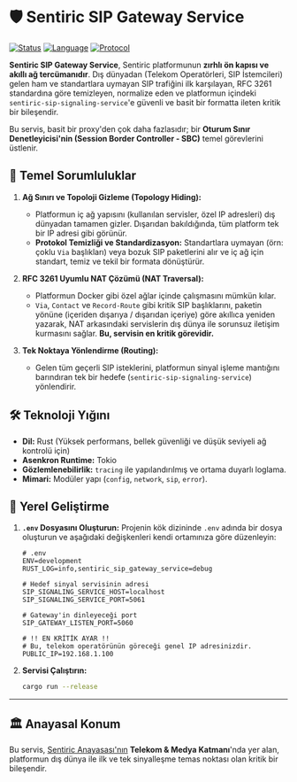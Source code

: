 # 🛡️ Sentiric SIP Gateway Service

[![Status](https://img.shields.io/badge/status-active-success.svg)]()
[![Language](https://img.shields.io/badge/language-Rust-orange.svg)]()
[![Protocol](https://img.shields.io/badge/protocol-SIP_(UDP)-green.svg)]()

**Sentiric SIP Gateway Service**, Sentiric platformunun **zırhlı ön kapısı ve akıllı ağ tercümanıdır**. Dış dünyadan (Telekom Operatörleri, SIP İstemcileri) gelen ham ve standartlara uymayan SIP trafiğini ilk karşılayan, RFC 3261 standardına göre temizleyen, normalize eden ve platformun içindeki `sentiric-sip-signaling-service`'e güvenli ve basit bir formatta ileten kritik bir bileşendir.

Bu servis, basit bir proxy'den çok daha fazlasıdır; bir **Oturum Sınır Denetleyicisi'nin (Session Border Controller - SBC)** temel görevlerini üstlenir.

## 🎯 Temel Sorumluluklar

1.  **Ağ Sınırı ve Topoloji Gizleme (Topology Hiding):**
    *   Platformun iç ağ yapısını (kullanılan servisler, özel IP adresleri) dış dünyadan tamamen gizler. Dışarıdan bakıldığında, tüm platform tek bir IP adresi gibi görünür.
    *   **Protokol Temizliği ve Standardizasyon:** Standartlara uymayan (örn: çoklu `Via` başlıkları) veya bozuk SIP paketlerini alır ve iç ağ için standart, temiz ve tekil bir formata dönüştürür.

2.  **RFC 3261 Uyumlu NAT Çözümü (NAT Traversal):**
    *   Platformun Docker gibi özel ağlar içinde çalışmasını mümkün kılar.
    *   `Via`, `Contact` ve `Record-Route` gibi kritik SIP başlıklarını, paketin yönüne (içeriden dışarıya / dışarıdan içeriye) göre akıllıca yeniden yazarak, NAT arkasındaki servislerin dış dünya ile sorunsuz iletişim kurmasını sağlar. **Bu, servisin en kritik görevidir.**

3.  **Tek Noktaya Yönlendirme (Routing):**
    *   Gelen tüm geçerli SIP isteklerini, platformun sinyal işleme mantığını barındıran tek bir hedefe (`sentiric-sip-signaling-service`) yönlendirir.

## 🛠️ Teknoloji Yığını

*   **Dil:** Rust (Yüksek performans, bellek güvenliği ve düşük seviyeli ağ kontrolü için)
*   **Asenkron Runtime:** Tokio
*   **Gözlemlenebilirlik:** `tracing` ile yapılandırılmış ve ortama duyarlı loglama.
*   **Mimari:** Modüler yapı (`config`, `network`, `sip`, `error`).

## 🚀 Yerel Geliştirme

1.  **`.env` Dosyasını Oluşturun:** Projenin kök dizininde `.env` adında bir dosya oluşturun ve aşağıdaki değişkenleri kendi ortamınıza göre düzenleyin:
    ```env
    # .env
    ENV=development
    RUST_LOG=info,sentiric_sip_gateway_service=debug

    # Hedef sinyal servisinin adresi
    SIP_SIGNALING_SERVICE_HOST=localhost
    SIP_SIGNALING_SERVICE_PORT=5061

    # Gateway'in dinleyeceği port
    SIP_GATEWAY_LISTEN_PORT=5060
    
    # !! EN KRİTİK AYAR !!
    # Bu, telekom operatörünün göreceği genel IP adresinizdir.
    PUBLIC_IP=192.168.1.100 
    ```

2.  **Servisi Çalıştırın:**
    ```bash
    cargo run --release
    ```
---
## 🏛️ Anayasal Konum

Bu servis, [Sentiric Anayasası'nın](https://github.com/sentiric/sentiric-governance) **Telekom & Medya Katmanı**'nda yer alan, platformun dış dünya ile ilk ve tek sinyalleşme temas noktası olan kritik bir bileşendir.